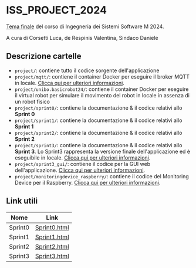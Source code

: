 # ISS_PROJECT_2024
[Tema finale](./project/html/TemaFinale24.html) del corso di Ingegneria dei Sistemi Software M 2024.

A cura di Corsetti Luca, de Respinis Valentina, Sindaco Daniele

## Descrizione cartelle

- `project/`: contiene tutto il codice sorgente dell'applicazione
- `project/mqtt/`: contiene il container Docker per eseguire il broker MQTT in locale. [Clicca qui per ulteriori informazioni](./project/mqtt/readme.md).
- `project/unibo.basicrobot24/`: contiene il container Docker per eseguire il virtual robot per simulare il movimento del robot in locale in assenza di un robot fisico
- `project/sprint0/`: contiene la documentazione & il codice relativi allo **Sprint 0**
- `project/sprint1/`: contiene la documentazione & il codice relativi allo **Sprint 1**
- `project/sprint2/`: contiene la documentazione & il codice relativi allo **Sprint 2**
- `project/sprint3/`: contiene la documentazione & il codice relativi allo **Sprint 3**. Lo Sprint3 rappresenta la versione finale dell'applicazione ed è eseguibile in locale. [Clicca qui per ulteriori informazioni](./project/sprint3/readme.md).
- `project/sprint3_gui/`: contiene il codice per la GUI web dell'applicazione. [Clicca qui per ulteriori informazioni](./project/sprint3_gui/readme.md).
- `project/monitoringdevice_raspberry/`: contiene il codice del Monitoring Device per il Raspberry. [Clicca qui per ulteriori informazioni](./project/monitoringdevice_raspberry/readme.md).

## Link utili

| Nome    | Link                                                                                                              |
| ------- | ----------------------------------------------------------------------------------------------------------------- |
| Sprint0 | [Sprint0.html](https://raw.githack.com/ilcors-dev/iss_project_2024/main/project/sprint0/userDocs/sprint0_v2.html) |
| Sprint1 | [Sprint1.html](https://raw.githack.com/ilcors-dev/iss_project_2024/main/project/sprint1/userDocs/sprint1.html)    |
| Sprint2 | [Sprint2.html](https://raw.githack.com/ilcors-dev/iss_project_2024/main/project/sprint2/userDocs/sprint2.html)    |
| Sprint3 | [Sprint3.html](https://raw.githack.com/ilcors-dev/iss_project_2024/main/project/sprint3/userDocs/sprint3.html)    |
